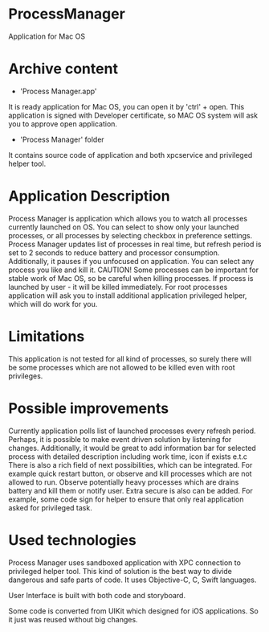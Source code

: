 # ProcessManager
Application for Mac OS

# Archive content 
- 'Process Manager.app'

It is ready application for Mac OS, you can open it by 'ctrl' + open. This application is signed with Developer certificate, so MAC OS system will ask you to approve open application.
- 'Process Manager' folder

It contains source code of application and both xpcservice and privileged helper tool.
 
# Application Description
Process Manager is application which allows you to watch all processes currently launched on OS.
You can select to show only your launched processes, or all processes by selecting checkbox in preference settings.
Process Manager updates list of processes in real time, but refresh period is set to 2 seconds to reduce battery and processor consumption.
Additionally, it pauses if you unfocused on application.
You can select any process you like and kill it. CAUTION! Some processes can be important for stable work of Mac OS, so be careful when killing processes.
If process is launched by user - it will be killed immediately. For root processes application will ask you to install additional application privileged helper, which will do work for you.

# Limitations
This application is not tested for all kind of processes, so surely there will be some processes which are not allowed to be killed even with root privileges.


# Possible improvements
Currently application polls list of launched processes every refresh period. Perhaps, it is possible to make event driven solution by listening for changes.
Additionally, it would be great to add information bar for selected process with detailed description including work time, icon if exists e.t.c
There is also a rich field of next possibilities, which can be integrated. For example quick restart button, or observe and kill processes which are not allowed to run.
Observe potentially heavy processes which are drains battery and kill them or notify user.
Extra secure is also can be added. For example, some code sign for helper to ensure that only real application asked for privileged task.

# Used technologies
Process Manager uses sandboxed application with XPC connection to privileged helper tool. This kind of solution is the best way to divide dangerous and safe parts of code.
It uses Objective-C, C, Swift languages.

User Interface is built with both code and storyboard.

Some code is converted from UIKit which designed for iOS applications. So it just was reused without big changes.
